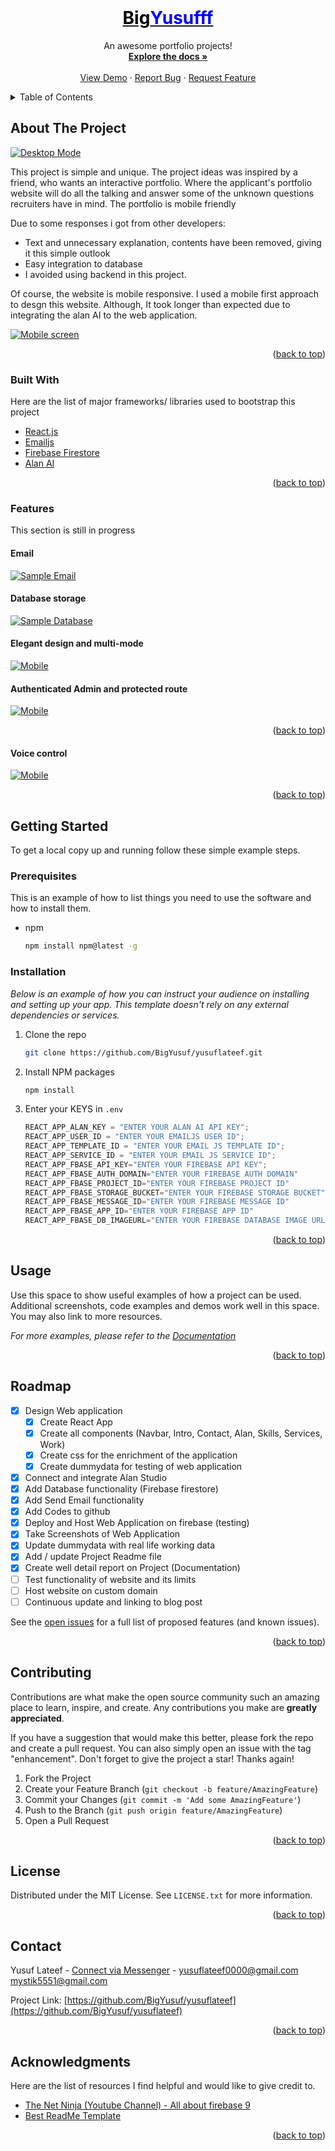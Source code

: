 
<div id="top"></div>

<!-- PROJECT LOGO -->
<br/>
<div align="center">
  <a href="https://github.com/BigYusuf/yusuflateef">
    <h1 align="center"style="color:black;">Big<span style="color:blue;">Yusufff</span></h1>
  </a>

  <p align="center">
    An awesome portfolio projects!
    <br />
    <a href="https://github.com/BigYusuf/yusuflateef"><strong>Explore the docs »</strong></a>
    <br />
    <br />
    <a href="https://yusuflateef.vercel.app/">View Demo</a>
    ·
    <a href="https://github.com/BigYusuf/yusuflateef/issues">Report Bug</a>
    ·
    <a href="https://github.com/BigYusuf/yusuflateef/issues">Request Feature</a>
  </p>
</div>

<!-- TABLE OF CONTENTS -->
<details>
  <summary>Table of Contents</summary>
  <ol>
    <li>
      <a href="#about-the-project">About The Project</a>
      <ul>
        <li><a href="#built-with">Built With</a></li>
        <li><a href="#features">Unique Features</a></li>
      </ul>
    </li>
    <li>
      <a href="#getting-started">Getting Started</a>
      <ul>
        <li><a href="#prerequisites">Prerequisites</a></li>
        <li><a href="#installation">Installation</a></li>
      </ul>
    </li>
    <li><a href="#usage">Usage</a></li>
    <li><a href="#roadmap">Roadmap</a></li>
    <li><a href="#contributing">Contributing</a></li>
    <li><a href="#license">License</a></li>
    <li><a href="#contact">Contact</a></li>
    <li><a href="#acknowledgments">Acknowledgments</a></li>
  </ol>
</details>

<!-- ABOUT THE PROJECT -->

## About The Project

[![Desktop Mode][product-screenshot]](https://yusuflateef.vercel.app/)

This project is simple and unique. The project ideas was inspired by a friend, who wants an interactive portfolio. Where the applicant's portfolio website will do all the talking and answer some of the unknown questions recruiters have in mind. The portfolio is mobile friendly

Due to some responses i got from other developers:

- Text and unnecessary explanation, contents have been removed, giving it this simple outlook
- Easy integration to database
- I avoided using backend in this project.

Of course, the website is mobile responsive. I used a mobile first approach to desgn this website. Although, It took longer than expected due to integrating the alan AI to the web application.

[![Mobile screen][product-screenshot2]](https://yusuflateef.vercel.app/)

<p align="right">(<a href="#top">back to top</a>)</p>

### Built With

Here are the list of major frameworks/ libraries used to bootstrap this project

- [React.js](https://reactjs.org/)
- [Emailjs](https://www.emailjs.com/)
- [Firebase Firestore](https://firebase.google.com/)
- [Alan AI](https://alan.app/)

<p align="right">(<a href="#top">back to top</a>)</p>

### Features

This section is still in progress

#### Email

[![Sample Email][product-screenshot3]](https://yusuflateef.vercel.app/)

#### Database storage

[![Sample Database][product-screenshot4]](https://yusuflateef.vercel.app/)

#### Elegant design and multi-mode

[![Mobile][product-screenshot5]](https://yusuflateef.vercel.app/)

#### Authenticated Admin and protected route

[![Mobile][product-screenshot7]](https://yusuflateef.vercel.app/)

<p align="right">(<a href="#top">back to top</a>)</p>

<!-- GETTING STARTED -->

#### Voice control

[![Mobile][product-screenshot6]](https://yusuflateef.vercel.app/)

<p align="right">(<a href="#top">back to top</a>)</p>

<!-- GETTING STARTED -->

## Getting Started

To get a local copy up and running follow these simple example steps.

### Prerequisites

This is an example of how to list things you need to use the software and how to install them.

- npm

  ```sh
  npm install npm@latest -g
  ```

### Installation

_Below is an example of how you can instruct your audience on installing and setting up your app. This template doesn't rely on any external dependencies or services._

1. Clone the repo

   ```sh
   git clone https://github.com/BigYusuf/yusuflateef.git
   ```

2. Install NPM packages

   ```sh
   npm install
   ```

3. Enter your KEYS in `.env`

   ```javascript
   REACT_APP_ALAN_KEY = "ENTER YOUR ALAN AI API KEY";
   REACT_APP_USER_ID = "ENTER YOUR EMAILJS USER ID";
   REACT_APP_TEMPLATE_ID = "ENTER YOUR EMAIL JS TEMPLATE ID";
   REACT_APP_SERVICE_ID = "ENTER YOUR EMAIL JS SERVICE ID";
   REACT_APP_FBASE_API_KEY="ENTER YOUR FIREBASE API KEY";
   REACT_APP_FBASE_AUTH_DOMAIN="ENTER YOUR FIREBASE AUTH DOMAIN"
   REACT_APP_FBASE_PROJECT_ID="ENTER YOUR FIREBASE PROJECT ID"
   REACT_APP_FBASE_STORAGE_BUCKET="ENTER YOUR FIREBASE STORAGE BUCKET"
   REACT_APP_FBASE_MESSAGE_ID="ENTER YOUR FIREBASE MESSAGE ID"
   REACT_APP_FBASE_APP_ID="ENTER YOUR FIREBASE APP ID"
   REACT_APP_FBASE_DB_IMAGEURL="ENTER YOUR FIREBASE DATABASE IMAGE URL"
   ```

<p align="right">(<a href="#top">back to top</a>)</p>

<!-- USAGE EXAMPLES -->

## Usage

Use this space to show useful examples of how a project can be used. Additional screenshots, code examples and demos work well in this space. You may also link to more resources.

_For more examples, please refer to the [Documentation](https://example.com)_

<p align="right">(<a href="#top">back to top</a>)</p>

<!-- ROADMAP -->

## Roadmap

- [x] Design Web application
  - [x] Create React App
  - [x] Create all components (Navbar, Intro, Contact, Alan, Skills, Services, Work)
  - [x] Create css for the enrichment of the application
  - [x] Create dummydata for testing of web application
- [x] Connect and integrate Alan Studio
- [x] Add Database functionality (Firebase firestore)
- [x] Add Send Email functionality
- [x] Add Codes to github
- [x] Deploy and Host Web Application on firebase (testing)
- [x] Take Screenshots of Web Application
- [x] Update dummydata with real life working data
- [x] Add / update Project Readme file
- [x] Create well detail report on Project (Documentation)
- [ ] Test functionality of website and its limits
- [ ] Host website on custom domain
- [ ] Continuous update and linking to blog post

See the [open issues](https://github.com/BigYusuf/yusuflateef/issues) for a full list of proposed features (and known issues).

<p align="right">(<a href="#top">back to top</a>)</p>

<!-- CONTRIBUTING -->

## Contributing

Contributions are what make the open source community such an amazing place to learn, inspire, and create. Any contributions you make are **greatly appreciated**.

If you have a suggestion that would make this better, please fork the repo and create a pull request. You can also simply open an issue with the tag "enhancement".
Don't forget to give the project a star! Thanks again!

1. Fork the Project
2. Create your Feature Branch (`git checkout -b feature/AmazingFeature`)
3. Commit your Changes (`git commit -m 'Add some AmazingFeature'`)
4. Push to the Branch (`git push origin feature/AmazingFeature`)
5. Open a Pull Request

<p align="right">(<a href="#top">back to top</a>)</p>

<!-- LICENSE -->

## License

Distributed under the MIT License. See `LICENSE.txt` for more information.

<p align="right">(<a href="#top">back to top</a>)</p>

<!-- CONTACT -->

## Contact

Yusuf Lateef - [Connect via Messenger](http://m.me/Bigyusufff/) - yusuflateef0000@gmail.com mystik5551@gmail.com

Project Link: [https://github.com/BigYusuf/yusuflateef](https://github.com/BigYusuf/yusuflateef)

<p align="right">(<a href="#top">back to top</a>)</p>

<!-- ACKNOWLEDGMENTS -->

## Acknowledgments

Here are the list of resources I find helpful and would like to give credit to.

- [The Net Ninja (Youtube Channel) - All about firebase 9](https://www.youtube.com/watch?v=9zdvmgGsww0)
- [Best ReadMe Template](https://github.com/othneildrew/Best-README-Template)

<p align="right">(<a href="#top">back to top</a>)</p>

<!-- MARKDOWN LINKS & IMAGES -->
<!-- https://www.markdownguide.org/basic-syntax/#reference-style-links -->

[contributors-shield]: https://img.shields.io/github/contributors/BigYusuf/Best-README-Template.svg?style=for-the-badge
[contributors-url]: https://github.com/BigYusuf/yusuflateef/graphs/contributors
[forks-shield]: https://img.shields.io/github/forks/BigYusuf/yusuflateef.svg?style=for-the-badge
[forks-url]: https://github.com/BigYusuf/yusuflateef/network/members
[stars-shield]: https://img.shields.io/github/stars/BigYusuf/yusuflateef.svg?style=for-the-badge
[stars-url]: https://github.com/BigYusuf/yusuflateef/stargazers
[issues-shield]: https://img.shields.io/github/issues/BigYusuf/yusuflateef
[issues-url]: https://github.com/BigYusuf/yusuflateef/issues
[license-shield]: https://img.shields.io/github/license/BigYusuf/yusuflateef.svg?style=for-the-badge
[license-url]: https://github.com/BigYusuf/yusuflateef/blob/master/LICENSE.txt
[linkedin-shield]: https://img.shields.io/badge/-LinkedIn-black.svg?style=for-the-badge&logo=linkedin&colorB=555
[linkedin-url]: https://linkedin.com/in/bigyusufff
[product-screenshot]: images/desktopmode.png
[product-screenshot2]: images/mobilemode.png
[product-screenshot3]: images/emailsample.png
[product-screenshot4]: images/databasesample.png
[product-screenshot5]: images/mobilemode2.png
[product-screenshot6]: images/alanstudio.png
[product-screenshot7]: images/login.png
